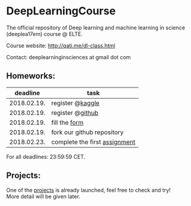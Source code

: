 # DeepLearningCourse
The official repository of Deep learning and machine learning in science (deeplea17em) course @ ELTE.

Course website: http://qati.me/dl-class.html


Contact: deeplearninginsciences at gmail dot com  

## Homeworks:
| deadline | task |
| --- | --- |
| 2018.02.19. | register @[kaggle](https://kaggle.com) |
| 2018.02.19. | register @[github](https://github.com) |
| 2018.02.19. | fill the [form](https://goo.gl/forms/ogxGGwm4rBT8YzX72) |
| 2018.02.19. | fork our github repository |
| 2018.02.23. | complete the first [assignment](https://github.com/qati/DeepLearningCourse/blob/master/assignments/hw01_numpy.ipynb) |
For all deadlines: 23:59:59 CET.

## Projects:
One of the [projects](https://www.kaggle.com/t/a2878d3bffbd44b4a7924b4af7acddc7) is already launched, feel free to check and try!  
More detail will be given later.
